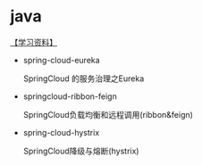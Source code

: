 # java
[【学习资料】](https://github.com/scdzyc/notes)
- spring-cloud-eureka
    
    SpringCloud 的服务治理之Eureka
    
- springcloud-ribbon-feign
    
    SpringCloud负载均衡和远程调用(ribbon&feign)
    
- spring-cloud-hystrix
    
    SpringCloud降级与熔断(hystrix)